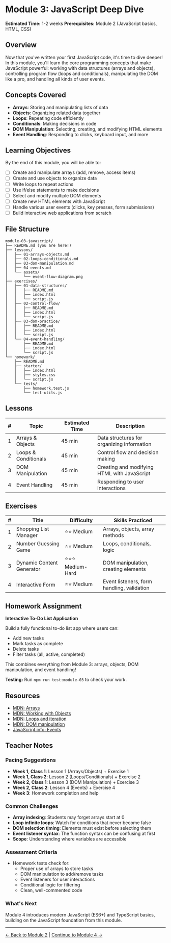 # Module 3: JavaScript Deep Dive

**Estimated Time:** 1-2 weeks
**Prerequisites:** Module 2 (JavaScript basics, HTML, CSS)

## Overview

Now that you've written your first JavaScript code, it's time to dive deeper! In this module, you'll learn the core programming concepts that make JavaScript powerful: working with data structures (arrays and objects), controlling program flow (loops and conditionals), manipulating the DOM like a pro, and handling all kinds of user events.

## Concepts Covered

- **Arrays**: Storing and manipulating lists of data
- **Objects**: Organizing related data together
- **Loops**: Repeating code efficiently
- **Conditionals**: Making decisions in code
- **DOM Manipulation**: Selecting, creating, and modifying HTML elements
- **Event Handling**: Responding to clicks, keyboard input, and more

## Learning Objectives

By the end of this module, you will be able to:

- [ ] Create and manipulate arrays (add, remove, access items)
- [ ] Create and use objects to organize data
- [ ] Write loops to repeat actions
- [ ] Use if/else statements to make decisions
- [ ] Select and modify multiple DOM elements
- [ ] Create new HTML elements with JavaScript
- [ ] Handle various user events (clicks, key presses, form submissions)
- [ ] Build interactive web applications from scratch

## File Structure

```
module-03-javascript/
├── README.md (you are here!)
├── lessons/
│   ├── 01-arrays-objects.md
│   ├── 02-loops-conditionals.md
│   ├── 03-dom-manipulation.md
│   ├── 04-events.md
│   └── assets/
│       └── event-flow-diagram.png
├── exercises/
│   ├── 01-data-structures/
│   │   ├── README.md
│   │   ├── index.html
│   │   └── script.js
│   ├── 02-control-flow/
│   │   ├── README.md
│   │   ├── index.html
│   │   └── script.js
│   ├── 03-dom-practice/
│   │   ├── README.md
│   │   ├── index.html
│   │   └── script.js
│   └── 04-event-handling/
│       ├── README.md
│       ├── index.html
│       └── script.js
└── homework/
    ├── README.md
    ├── starter/
    │   ├── index.html
    │   ├── styles.css
    │   └── script.js
    └── tests/
        ├── homework.test.js
        └── test-utils.js
```

## Lessons

| # | Topic | Estimated Time | Description |
|---|-------|----------------|-------------|
| 1 | Arrays & Objects | 45 min | Data structures for organizing information |
| 2 | Loops & Conditionals | 45 min | Control flow and decision making |
| 3 | DOM Manipulation | 45 min | Creating and modifying HTML with JavaScript |
| 4 | Event Handling | 45 min | Responding to user interactions |

## Exercises

| # | Title | Difficulty | Skills Practiced |
|---|-------|------------|------------------|
| 1 | Shopping List Manager | ⭐⭐ Medium | Arrays, objects, array methods |
| 2 | Number Guessing Game | ⭐⭐ Medium | Loops, conditionals, logic |
| 3 | Dynamic Content Generator | ⭐⭐⭐ Medium-Hard | DOM manipulation, creating elements |
| 4 | Interactive Form | ⭐⭐ Medium | Event listeners, form handling, validation |

## Homework Assignment

**Interactive To-Do List Application**

Build a fully functional to-do list app where users can:
- Add new tasks
- Mark tasks as complete
- Delete tasks
- Filter tasks (all, active, completed)

This combines everything from Module 3: arrays, objects, DOM manipulation, and event handling!

**Testing:** Run `npm run test:module-03` to check your work.

## Resources

- [MDN: Arrays](https://developer.mozilla.org/en-US/docs/Web/JavaScript/Reference/Global_Objects/Array)
- [MDN: Working with Objects](https://developer.mozilla.org/en-US/docs/Web/JavaScript/Guide/Working_with_Objects)
- [MDN: Loops and iteration](https://developer.mozilla.org/en-US/docs/Web/JavaScript/Guide/Loops_and_iteration)
- [MDN: DOM manipulation](https://developer.mozilla.org/en-US/docs/Learn/JavaScript/Client-side_web_APIs/Manipulating_documents)
- [JavaScript.info: Events](https://javascript.info/events)

## Teacher Notes

### Pacing Suggestions
- **Week 1, Class 1**: Lesson 1 (Arrays/Objects) + Exercise 1
- **Week 1, Class 2**: Lesson 2 (Loops/Conditionals) + Exercise 2
- **Week 2, Class 1**: Lesson 3 (DOM Manipulation) + Exercise 3
- **Week 2, Class 2**: Lesson 4 (Events) + Exercise 4
- **Week 3**: Homework completion and help

### Common Challenges
- **Array indexing**: Students may forget arrays start at 0
- **Loop infinite loops**: Watch for conditions that never become false
- **DOM selection timing**: Elements must exist before selecting them
- **Event listener syntax**: The function syntax can be confusing at first
- **Scope**: Understanding where variables are accessible

### Assessment Criteria
- Homework tests check for:
  - Proper use of arrays to store tasks
  - DOM manipulation to add/remove tasks
  - Event listeners for user interactions
  - Conditional logic for filtering
  - Clean, well-commented code

### What's Next
Module 4 introduces modern JavaScript (ES6+) and TypeScript basics, building on the JavaScript foundation from this module.

---

[← Back to Module 2](../module-02-html-css-javascript/README.md) | [Continue to Module 4 →](../module-04-javascript-typescript/README.md)
